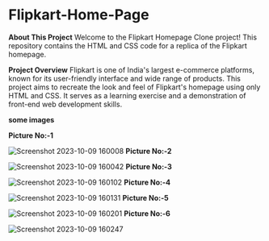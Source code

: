# Flipkart-Home-Page

**About This Project**
Welcome to the Flipkart Homepage Clone project! This repository contains the HTML and CSS code for a replica of the Flipkart homepage.

**Project Overview**
Flipkart is one of India's largest e-commerce platforms, known for its user-friendly interface and wide range of products. This project aims to recreate the look and feel of Flipkart's homepage using only HTML and CSS. It serves as a learning exercise and a demonstration of front-end web development skills.



**some images**

**Picture No:-1**


![Screenshot 2023-10-09 160008](https://github.com/Susanta0/Flipkart-Home-Page/assets/130533362/6dfe925d-c741-47d1-bc9d-41e4e1c64611)
**Picture No:-2**


![Screenshot 2023-10-09 160042](https://github.com/Susanta0/Flipkart-Home-Page/assets/130533362/0fe1bc0a-08df-4c91-8349-24644deaf095)
**Picture No:-3**


![Screenshot 2023-10-09 160102](https://github.com/Susanta0/Flipkart-Home-Page/assets/130533362/a58657a8-aa42-44bb-83e6-7b834a4fc74e)
**Picture No:-4**


![Screenshot 2023-10-09 160131](https://github.com/Susanta0/Flipkart-Home-Page/assets/130533362/84e9e3c3-9ebe-4410-986a-05c573c0d171)
**Picture No:-5**


![Screenshot 2023-10-09 160201](https://github.com/Susanta0/Flipkart-Home-Page/assets/130533362/7b7f7d14-9899-48c1-bc3a-7fae98cf18e0)
**Picture No:-6**


![Screenshot 2023-10-09 160247](https://github.com/Susanta0/Flipkart-Home-Page/assets/130533362/47ed29c1-a6cf-40a5-bef8-dc9a4c683562)
